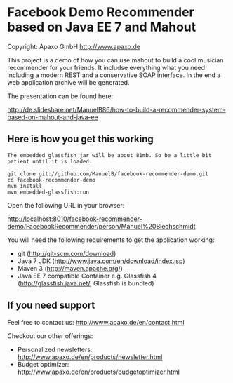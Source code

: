 Facebook Demo Recommender based on Java EE 7 and Mahout
=============

Copyright: Apaxo GmbH http://www.apaxo.de

This project is a demo of how you can use mahout to build a cool
musician recommender for your friends.
It includse everything what you need including a modern REST
and a conservative SOAP interface. In the end a web application
archive will be generated.

The presentation can be found here:

http://de.slideshare.net/ManuelB86/how-to-build-a-recommender-system-based-on-mahout-and-java-ee

Here is how you get this working
--------------------------------

`The embedded glassfish jar will be about 81mb. So be a little bit patient until it is loaded.`

    git clone git://github.com/ManuelB/facebook-recommender-demo.git
    cd facebook-recommender-demo
    mvn install
    mvn embedded-glassfish:run 

Open the following URL in your browser:

[http://localhost:8010/facebook-recommender-demo/FacebookRecommender/person/Manuel%20Blechschmidt](http://localhost:8010/facebook-recommender-demo/FacebookRecommender/person/Manuel%20Blechschmidt)

You will need the following requirements to get the application working:

* git (http://git-scm.com/download)
* Java 7 JDK (http://www.java.com/en/download/index.jsp)
* Maven 3 (http://maven.apache.org/)
* Java EE 7 compatible Container e.g. Glassfish 4 (http://glassfish.java.net/, Glassfish is bundled)


If you need support
--------------------------------

Feel free to contact us: http://www.apaxo.de/en/contact.html

Checkout our other offerings:

 * Personalized newsletters: http://www.apaxo.de/en/products/newsletter.html
 * Budget optimizer: http://www.apaxo.de/en/products/budgetoptimizer.html
